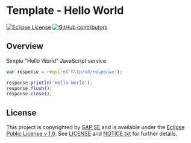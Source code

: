 # Template - Hello World

[![Eclipse License](http://img.shields.io/badge/license-Eclipse-brightgreen.svg)](LICENSE)
[![GitHub contributors](https://img.shields.io/github/contributors/dirigiblelabs/template-v3-hello-world.svg)](https://github.com/dirigiblelabs/template-v3-hello-world/graphs/contributors)


## Overview

Simple "Hello World" JavaScript service
```javascript
var response = require('http/v3/response');

response.println('Hello World');
response.flush();
response.close();
```


## License

This project is copyrighted by [SAP SE](http://www.sap.com/) and is available under the [Eclipse Public License v 1.0](https://www.eclipse.org/legal/epl-v10.html). See [LICENSE](LICENSE) and [NOTICE.txt](NOTICE.txt) for further details.
